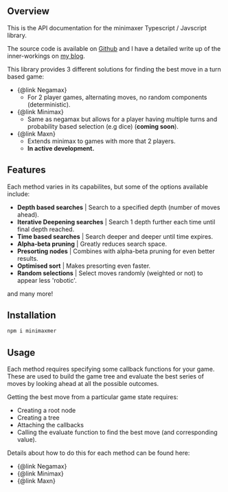 ## Overview

This is the API documentation for the minimaxer Typescript / Javscript library.

The source code is available on [Github](https://github.com/domw95/minimaxer) and I have a detailed write up of the inner-workings on [my blog](https://domwil.co.uk/minimaxer/).

This library provides 3 different solutions for finding the best move in a turn based game:

-   {@link Negamax}
    -   For 2 player games, alternating moves, no random components (deterministic).
-   {@link Minimax}
    -   Same as negamax but allows for a player having multiple turns and probability based selection (e.g dice) (**coming soon**).
-   {@link Maxn}
    -   Extends minimax to games with more that 2 players.
    -   **In active development.**

## Features

Each method varies in its capabilites, but some of the options available include:

-   **Depth based searches** | Search to a specified depth (number of moves ahead).
-   **Iterative Deepening searches** | Search 1 depth further each time until final depth reached.
-   **Time based searches** | Search deeper and deeper until time expires.
-   **Alpha-beta pruning** | Greatly reduces search space.
-   **Presorting nodes** | Combines with alpha-beta pruning for even better results.
-   **Optimised sort** | Makes presorting even faster.
-   **Random selections** | Select moves randomly (weighted or not) to appear less 'robotic'.

and many more!

## Installation

```bash
npm i minimaxmer
```

## Usage

Each method requires specifying some callback functions for your game.
These are used to build the game tree and evaluate the best series of moves by looking
ahead at all the possible outcomes.

Getting the best move from a particular game state requires:

-   Creating a root node
-   Creating a tree
-   Attaching the callbacks
-   Calling the evaluate function to find the best move (and corresponding value).

Details about how to do this for each method can be found here:

-   {@link Negamax}
-   {@link Minimax}
-   {@link Maxn}
